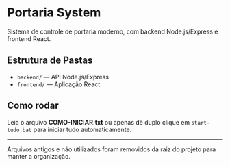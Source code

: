 # Portaria System

Sistema de controle de portaria moderno, com backend Node.js/Express e frontend React.

## Estrutura de Pastas
- `backend/` — API Node.js/Express
- `frontend/` — Aplicação React

## Como rodar
Leia o arquivo **COMO-INICIAR.txt** ou apenas dê duplo clique em `start-tudo.bat` para iniciar tudo automaticamente.

---

Arquivos antigos e não utilizados foram removidos da raiz do projeto para manter a organização.
